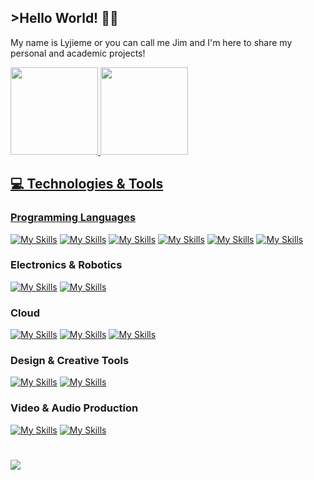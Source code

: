 ## >Hello World! 👋🏻

My name is Lyjieme or you can call me Jim and I'm here to share my personal and academic projects!

<div>
<a href="https://github.com/mboy1011">
<img height="140em" src="https://github-readme-stats.vercel.app/api/top-langs/?username=mboy1011&layout=compact&langs_count=7&theme=github_dark"/>
<img height="140em" src="https://github-readme-stats.vercel.app/api?username=mboy1011&show_icons=true&theme=github_dark&include_all_commits=true&count_private=true"/>
</div>
  
## 💻 Technologies & Tools

### Programming Languages
[![My Skills](https://skillicons.dev/icons?i=c)](https://en.wikipedia.org/wiki/C_(programming_language))
[![My Skills](https://skillicons.dev/icons?i=py)](https://www.python.org/)
[![My Skills](https://skillicons.dev/icons?i=bash)](https://www.gnu.org/software/bash/)
[![My Skills](https://skillicons.dev/icons?i=js)](https://developer.mozilla.org/en-US/docs/Web/JavaScript/Guide)
[![My Skills](https://skillicons.dev/icons?i=php)](https://www.php.net/)
[![My Skills](https://skillicons.dev/icons?i=php)](https://openjdk.org/)

### Electronics & Robotics 
[![My Skills](https://skillicons.dev/icons?i=raspberrypi)](https://www.raspberrypi.com/)
[![My Skills](https://skillicons.dev/icons?i=arduino)](https://www.arduino.cc/)

### Cloud
[![My Skills](https://skillicons.dev/icons?i=aws)](https://aws.amazon.com/)
[![My Skills](https://skillicons.dev/icons?i=gcp)](https://cloud.google.com/)
[![My Skills](https://skillicons.dev/icons?i=linux)](https://www.linux.org/)

### Design & Creative Tools
[![My Skills](https://skillicons.dev/icons?i=ps)](https://www.adobe.com/ph_en/products/photoshop.html)
[![My Skills](https://skillicons.dev/icons?i=canva)](https://www.canva.com)

### Video & Audio Production
[![My Skills](https://skillicons.dev/icons?i=pr)](https://www.adobe.com/ph_en/products/premiere.html)
[![My Skills](https://skillicons.dev/icons?i=au)](https://www.adobe.com/ph_en/products/audition.html)

#
![](https://komarev.com/ghpvc/?username=mboy1011&color=blue)
